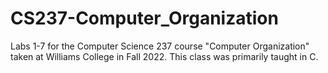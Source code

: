 # CS237-Computer_Organization

Labs 1-7 for the Computer Science 237 course "Computer Organization" taken at Williams College in Fall 2022.
This class was primarily taught in C.
